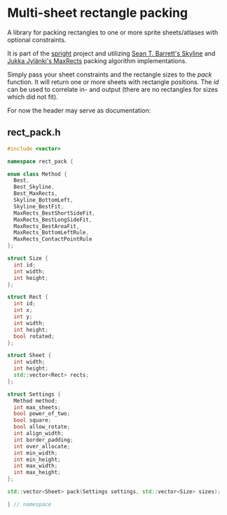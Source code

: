 # Multi-sheet rectangle packing

A library for packing rectangles to one or more sprite sheets/atlases with optional constraints.

It is part of the [spright](https://github.com/houmain/spright) project and utilizing [Sean T. Barrett's Skyline](https://github.com/nothings/stb) and  [Jukka Jylänki's MaxRects](https://github.com/juj/RectangleBinPack) packing algorithm implementations.

Simply pass your sheet constraints and the rectangle sizes to the _pack_ function. It will return one or more sheets with rectangle positions. The _id_ can be used to correlate in- and output (there are no rectangles for sizes which did not fit).

For now the header may serve as documentation:

## rect_pack.h

```cpp
#include <vector>

namespace rect_pack {

enum class Method {
  Best,
  Best_Skyline,
  Best_MaxRects,
  Skyline_BottomLeft,
  Skyline_BestFit,
  MaxRects_BestShortSideFit,
  MaxRects_BestLongSideFit,
  MaxRects_BestAreaFit,
  MaxRects_BottomLeftRule,
  MaxRects_ContactPointRule
};

struct Size {
  int id;
  int width;
  int height;
};

struct Rect {
  int id;
  int x;
  int y;
  int width;
  int height;
  bool rotated;
};

struct Sheet {
  int width;
  int height;
  std::vector<Rect> rects;
};

struct Settings {
  Method method;
  int max_sheets;
  bool power_of_two;
  bool square;
  bool allow_rotate;
  int align_width;
  int border_padding;
  int over_allocate;
  int min_width;
  int min_height;
  int max_width;
  int max_height;
};

std::vector<Sheet> pack(Settings settings, std::vector<Size> sizes);

} // namespace
```